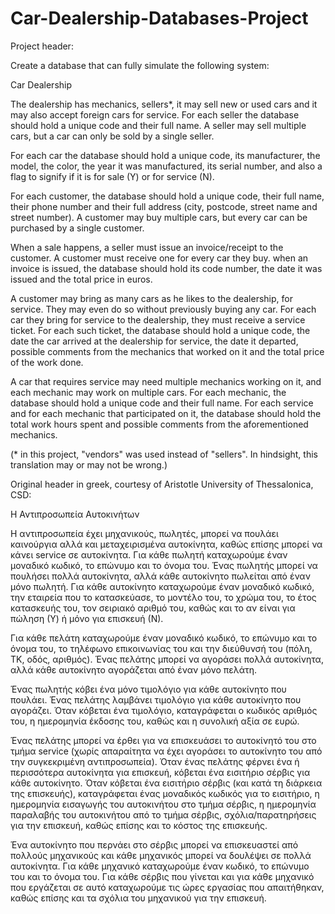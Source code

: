 # Car-Dealership-Databases-Project

Project header:

Create a database that can fully simulate the following system:

Car Dealership

The dealership has mechanics, sellers*, it may sell new or used cars and it may also accept foreign cars for service.
For each seller the database should hold a unique code and their full name. A seller may sell multiple cars, but a car
can only be sold by a single seller.

For each car the database should hold a unique code, its manufacturer, the model, the color, the year it was manufactured,
its serial number, and also a flag to signify if it is for sale (Y) or for service (N).

For each customer, the database should hold a unique code, their full name, their phone number and their full address
(city, postcode, street name and street number). A customer may buy multiple cars, but every car can be purchased by a 
single customer.

When a sale happens, a seller must issue an invoice/receipt to the customer. A customer must receive one for every car they buy.
when an invoice is issued, the database should hold its code number, the date it was issued and the total price in euros.

A customer may bring as many cars as he likes to the dealership, for service. They may even do so without previously buying any car.
For each car they bring for service to the dealership, they must receive a service ticket. For each such ticket, the database
should hold a unique code, the date the car arrived at the dealership for service, the date it departed, possible comments from 
the mechanics that worked on it and the total price of the work done.

A car that requires service may need multiple mechanics working on it, and each mechanic may work on multiple cars.
For each mechanic, the database should hold a unique code and their full name. For each service and for each mechanic that participated
on it, the database should hold the total work hours spent and possible comments from the aforementioned mechanics.

(* in this project, "vendors" was used instead of "sellers". In hindsight, this translation may or may not be wrong.)

Original header in greek, courtesy of Aristotle University of Thessalonica, CSD:

Η Αντιπροσωπεία Αυτοκινήτων

Η αντιπροσωπεία έχει μηχανικούς, πωλητές, μπορεί να πουλάει καινούργια αλλά και μεταχειρισμένα 
αυτοκίνητα, καθώς επίσης μπορεί να κάνει service σε αυτοκίνητα.
Για κάθε πωλητή καταχωρούμε έναν μοναδικό κωδικό, το επώνυμο και το όνομα του. Ένας πωλητής μπορεί να 
πουλήσει πολλά αυτοκίνητα, αλλά κάθε αυτοκίνητο πωλείται από έναν μόνο πωλητή.
Για κάθε αυτοκίνητο καταχωρούμε έναν μοναδικό κωδικό, την εταιρεία που το κατασκεύασε, το μοντέλο του, το 
χρώμα του, το έτος κατασκευής του, τον σειριακό αριθμό του, καθώς και το αν είναι για πώληση (Υ) ή μόνο για 
επισκευή (Ν).

Για κάθε πελάτη καταχωρούμε έναν μοναδικό κωδικό, το επώνυμο και το όνομα του, το τηλέφωνο επικοινωνίας 
του και την διεύθυνσή του (πόλη, ΤΚ, οδός, αριθμός). Ένας πελάτης μπορεί να αγοράσει πολλά αυτοκίνητα, αλλά 
κάθε αυτοκίνητο αγοράζεται από έναν μόνο πελάτη.

Ένας πωλητής κόβει ένα μόνο τιμολόγιο για κάθε αυτοκίνητο που πουλάει. Ένας πελάτης λαμβάνει τιμολόγιο για 
κάθε αυτοκίνητο που αγοράζει. Όταν κόβεται ένα τιμολόγιο, καταγράφεται ο κωδικός αριθμός του, η ημερομηνία 
έκδοσης του, καθώς και η συνολική αξία σε ευρώ.

Ένας πελάτης μπορεί να έρθει για να επισκευάσει το αυτοκίνητό του στο τμήμα service (χωρίς απαραίτητα να 
έχει αγοράσει το αυτοκίνητο του από την συγκεκριμένη αντιπροσωπεία). Όταν ένας πελάτης φέρνει ένα ή 
περισσότερα αυτοκίνητα για επισκευή, κόβεται ένα εισιτήριο σέρβις για κάθε αυτοκίνητο. Όταν κόβεται ένα 
εισιτήριο σέρβις (και κατά τη διάρκεια της επισκευής), καταγράφεται ένας μοναδικός κωδικός για το εισιτήριο, 
η ημερομηνία εισαγωγής του αυτοκινήτου στο τμήμα σέρβις, η ημερομηνία παραλαβής του αυτοκινήτου από το 
τμήμα σέρβις, σχόλια/παρατηρήσεις για την επισκευή, καθώς επίσης και το κόστος της επισκευής.

Ένα αυτοκίνητο που περνάει στο σέρβις μπορεί να επισκευαστεί από πολλούς μηχανικούς και κάθε μηχανικός 
μπορεί να δουλέψει σε πολλά αυτοκίνητα. Για κάθε μηχανικό καταχωρούμε έναν κωδικό, το επώνυμο του και το 
όνομα του. Για κάθε σέρβις που γίνεται και για κάθε μηχανικό που εργάζεται σε αυτό καταχωρούμε τις ώρες 
εργασίας που απαιτήθηκαν, καθώς επίσης και τα σχόλια του μηχανικού για την επισκευή.

